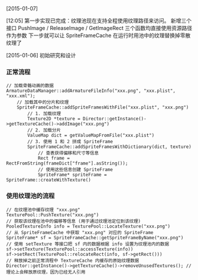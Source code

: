 

[2015-01-07] 

[12:05] 第一步实现已完成：纹理池现在支持全程使用纹理路径来访问。
	新增三个接口 PushImage / ReleaseImage / GetImageRect 三个函数均直接使用资源路径作为参数
	下一步就可以让 SpriteFrameCache 在运行时用池中的纹理替换掉零散纹理了
	


[2015-01-06] 初始研究和设计

### 正常流程

    // 加载骨骼动画的数据
    ArmatureDataManager::addArmatureFileInfo("xxx.png", "xxx.plist", "xxx.xml"); 
        // 加载其中的分片和纹理
        SpriteFrameCache::addSpriteFramesWithFile("xxx.plist", "xxx.png") 
            // 1. 加载纹理
            Texture2D *texture = Director::getInstance()->getTextureCache()->addImage("xxx.png") 
            // 2. 加载分片
            ValueMap dict = getValueMapFromFile("xxx.plist") 
            // 3. 使用 1 和 2 拼成 SpriteFrame
            SpriteFrameCache::addSpriteFramesWithDictionary(dict, texture)
                // 查表获得偏移和尺寸等信息
                Rect frame = RectFromString(frameDict["frame"].asString());
                // 使用这些信息创建 SpriteFrame
                SpriteFrame* spriteFrame = SpriteFrame::createWithTexture()


### 使用纹理池的流程

    // 在纹理池中缓存纹理 "xxx.png"
    TexturePool::PushTexture("xxx.png")
    // 获取该纹理在池中的偏移等信息 (用于通过纹理池定位到该纹理)
    PooledTextureInfo info = TexturePool::LocateTexture("xxx.png")
    // 从 SpriteFrameCache 中获取 "xxx.png" 对应的 SpriteFrame 
    SpriteFrame* sf = SpriteFrameCache::getSpriteFrameByName("xxx.png")
    // 使用 setTexture 等接口把 sf 内的数据根据 info 设置为纹理池内的数据
    sf->setTexture(TexturePool::accessTexture(info))
    sf->setRect(TexturePool::relocateRect(info, sf->getRect()))
    // 释放掉之前正常流程中 TextureCache 内缓存的原始纹理数据
    Director::getInstance()->getTextureCache()->removeUnusedTextures(); // 理论上会释放原纹理，因为已经无人引用

	
